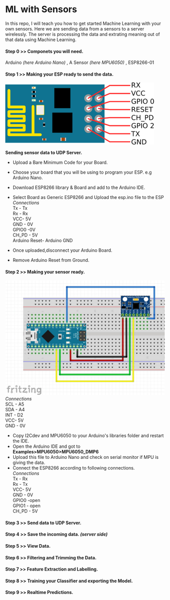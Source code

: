 # ML with Sensors
In this repo, I will teach you how to get started Machine Learning with your own sensors. Here we are sending data from a sensors to a server wirelessly. The server is processing the data and extrating meaning out of that data using Machine Learning.
####  Step 0 >> Componets you will need.  
Arduino *(here Arduino Nano)* , A Sensor *(here MPU6050)* , ESP8266-01
####  Step 1 >> Making your ESP ready to send the data. 
![alt text](https://github.com/ashok2811/mlwithsensors/blob/master/esp8266-5.png)

**Sending sensor data to UDP Server.**
* Upload a Bare Minimum Code for your Board.    
* Choose your board that you will be using to program your ESP. e.g Arduino Nano.  
* Download ESP8266 library & Board and add to the Arduino IDE.    
* Select Board as Generic ESP8266 and Upload the esp.ino file to the ESP  
*Connections*    
 Tx - Tx  
 Rx - Rx  
 VCC- 5V  
 GND - 0V   
 GPIO0 -0V  
 CH_PD - 5V    
 Arduino Reset- Arduino GND   

* Once uploaded,disconnect your Arduino Board.  

* Remove Arduino Reset from Ground.  

####  Step 2 >> Making your sensor ready.   
![alt text](https://github.com/ashok2811/mlwithsensors/blob/master/mpu_nan0.jpg)  
*Connections*   
 SCL - A5  
 SDA - A4  
 INT - D2  
 VCC- 5V  
 GND - 0V 
 
 * Copy I2Cdev and MPU6050 to your Arduino's libraries folder and restart the IDE.  
 * Open the Arduino IDE and got to **Examples>MPU6050>MPU6050_DMP6**
 * Upload this file to Arduino Nano and check on serial monitor if MPU is giving the data.
 * Connect the ESP8266 according to following connections.  
 *Connections*   
 Tx - Rx  
 Rx - Tx  
 VCC- 5V  
 GND - 0V   
 GPIO0 -open  
 GPIO1 - open  
 CH_PD - 5V    

####  Step 3 >> Send data to UDP Server.  

####  Step 4 >> Save the incoming data. *(server side)*  

####  Step 5 >> View Data.  

####  Step 6 >> Filtering and Trimming the Data.  

####  Step 7 >> Feature Extraction and Labelling.  

####  Step 8 >> Training your Classifier and exporting the Model.  

####  Step 9 >> Realtime Predictions.  



